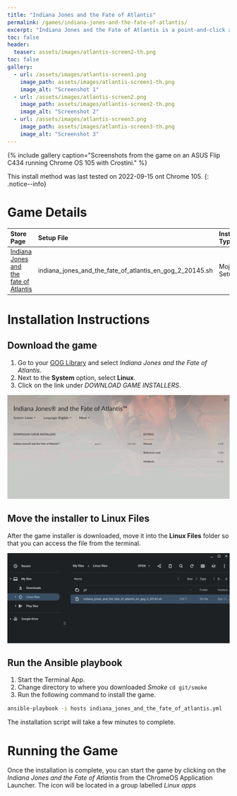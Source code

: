 ```yaml
---
title: "Indiana Jones and the Fate of Atlantis"
permalink: /games/indiana-jones-and-the-fate-of-atlantis/
excerpt: "Indiana Jones and the Fate of Atlantis is a point-and-click adventure game developed and published by LucasArts."
toc: false
header:
  teaser: assets/images/atlantis-screen2-th.png
toc: false
gallery:
  - url: /assets/images/atlantis-screen1.png
    image_path: assets/images/atlantis-screen1-th.png
    image_alt: "Screenshot 1"
  - url: /assets/images/atlantis-screen2.png
    image_path: assets/images/atlantis-screen2-th.png
    image_alt: "Screenshot 2"
  - url: /assets/images/atlantis-screen3.png
    image_path: assets/images/atlantis-screen3-th.png
    image_alt: "Screenshot 3"
---
```


{% include gallery caption="Screenshots from the game on an ASUS Flip C434 running Chrome OS 105 with Crostini." %}

This install method was last tested on 2022-09-15 ont Chrome 105.
{: .notice--info}

# Game Details

| Store Page | Setup File | Installer Type | Game Engine |
|:--|:--|:--|:--|
| [Indiana Jones and the fate of Atlantis <i class="fas fa-external-link-alt"></i>](https://gog.com/game/indiana_jones_and_the_fate_of_atlantis) | indiana_jones_and_the_fate_of_atlantis_en_gog_2_20145.sh | Mojo Setup | [ScummVM <i class="fas fa-external-link-alt"></i>](https://scummvm.org) (Open-Source) |

# Installation Instructions

## Download the game

1. Go to your [GOG Library](https://www.gog.com/en/account) and select *Indiana Jones and the Fate of Atlantis*.
2. Next to the **System** option, select **Linux**.
3. Click on the link under *DOWNLOAD GAME INSTALLERS*.

![Indiana Jones and the Fate of Atlantis  Download page](/assets/images/atlantis-download.png)

## Move the installer to Linux Files

After the game installer is downloaded, move it into the **Linux Files** folder so that you can access the file from the terminal.

![Indiana Jones and the Fate of Atlantis installer files](/assets/images/atlantis-files.png)

## Run the Ansible playbook

1. Start the Terminal App.
2. Change directory to where you downloaded *Smoke* `cd git/smoke`
3. Run the following command to install the game.

~~~bash
ansible-playbook -i hosts indiana_jones_and_the_fate_of_atlantis.yml
~~~

The installation script will take a few minutes to complete.

# Running the Game

Once the installation is complete, you can start the game by clicking on the *Indiana Jones and the Fate of Atlantis* from the ChromeOS Application Launcher.  The icon will be located in a group labelled *Linux apps*
